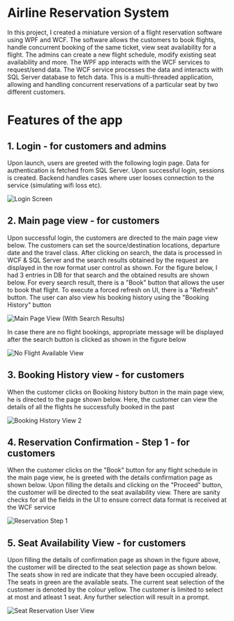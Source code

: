 # Airline Reservation System

In this project, I created a miniature version of a flight reservation software using WPF and WCF. The software allows the customers to book flights, handle concurrent booking of the same ticket, view seat availability for a flight. The admins can create a new flight schedule, modify existing seat availability and more.  The WPF app interacts with the WCF services to request/send data. The WCF service processes the data and interacts with SQL Server database to fetch data. This is a multi-threaded application, allowing and handling concurrent reservations of a particular seat by two different customers. 

# Features of the app

## 1. Login - for customers and admins

Upon launch, users are greeted with the following login page. Data for authentication is fetched from SQL Server. Upon successful login, sessions is created. Backend handles cases where user looses connection to the service (simulating wifi loss etc).

![Login Screen](https://user-images.githubusercontent.com/40236708/143803206-aa6970df-d859-47da-b0d5-4222814a33ea.PNG)


## 2. Main page view - for customers

Upon successful login, the customers are directed to the main page view below. The customers can set the source/destination locations, departure date and the travel class. After clicking on search, the data is processed in WCF & SQL Server and the search results obtained by the request are displayed in the row format user control as shown. For the figure below, I had 3 entries in DB for that search and the obtained results are shown below. For every search result, there is a "Book" button that allows the user to book that flight.
To execute a forced refresh on UI, there is a "Refresh" button. The user can also view his booking history using the "Booking History" button

![Main Page View (With Search Results)](https://user-images.githubusercontent.com/40236708/143803815-f6e90e73-d002-4c7e-8a12-99661e64493c.PNG)

In case there are no flight bookings, appropriate message will be displayed after the search button is clicked as shown in the figure below

![No Flight Available View](https://user-images.githubusercontent.com/40236708/143804544-f20c2410-5282-4d1b-910f-0956f14890ca.PNG)


## 3. Booking History view - for customers

When the customer clicks on Booking history button in the main page view, he is directed to the page shown below. Here, the customer can view the details of all the flights he successfully booked in the past

![Booking History View 2](https://user-images.githubusercontent.com/40236708/143804678-ba7e7d85-336a-45d5-abde-bd394ec95124.PNG)


## 4. Reservation Confirmation - Step 1 - for customers

When the customer clicks on the "Book" button for any flight schedule in the main page view, he is greeted with the details confirmation page as shown below. Upon filling the details and clicking on the "Proceed" button, the customer will be directed to the seat availability view. There are sanity checks for all the fields in the UI to ensure correct data format is received at the WCF service

![Reservation Step 1](https://user-images.githubusercontent.com/40236708/143804956-29f0a0db-65ca-4536-92ac-09dd30957f1d.PNG)


## 5. Seat Availability View - for customers

Upon filling the details of confirmation page as shown in the figure above, the customer will be directed to the seat selection page as shown below. The seats show in red are indicate that they have been occupied already. The seats in green are the available seats. The current seat selection of the customer is denoted by the colour yellow. The customer is limited to select at most and atleast 1 seat. Any further selection will result in a prompt. 

![Seat Reservation User View](https://user-images.githubusercontent.com/40236708/143805691-4b86b450-cb7a-448c-a742-464ba9eb9b7f.PNG)


